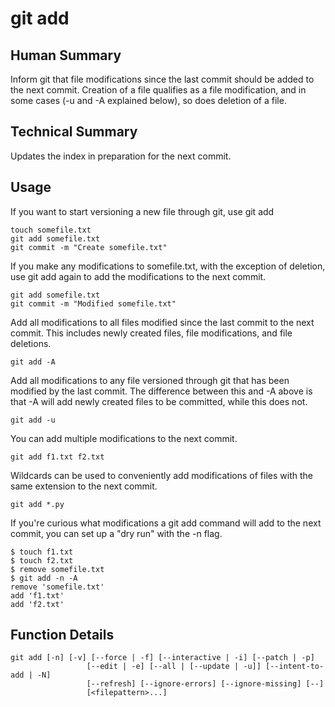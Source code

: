 git add
=======

Human Summary
-------------
Inform git that file modifications since the last commit should be added to the
next commit. Creation of a file qualifies as a file modification, and in some
cases (-u and -A explained below), so does deletion of a file.

Technical Summary
-----------------
Updates the index in preparation for the next commit.

Usage
-----

If you want to start versioning a new file through git, use git add 

    touch somefile.txt
    git add somefile.txt
    git commit -m "Create somefile.txt"

If you make any modifications to somefile.txt, with the exception of deletion,
use git add again to add the modifications to the next commit.

    git add somefile.txt
    git commit -m "Modified somefile.txt"

Add all modifications to all files modified since the last commit to the next
commit. This includes newly created files, file modifications, and file
deletions.

    git add -A

Add all modifications to any file versioned through git that has been modified
by the last commit. The difference between this and -A above is that -A will
add newly created files to be committed, while this does not.

    git add -u

You can add multiple modifications to the next commit.

    git add f1.txt f2.txt

Wildcards can be used to conveniently add modifications of files with the same
extension to the next commit.

    git add *.py

If you're curious what modifications a git add command will add to the next
commit, you can set up a "dry run" with the -n flag.

    $ touch f1.txt
    $ touch f2.txt
    $ remove somefile.txt
    $ git add -n -A
    remove 'somefile.txt'
    add 'f1.txt'
    add 'f2.txt'
    

Function Details
-----------------

    git add [-n] [-v] [--force | -f] [--interactive | -i] [--patch | -p]
                     [--edit | -e] [--all | [--update | -u]] [--intent-to-add | -N]
                     [--refresh] [--ignore-errors] [--ignore-missing] [--]
                     [<filepattern>...]


